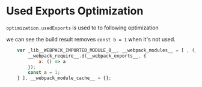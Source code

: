 # Used Exports Optimization

`optimization.usedExports` is used to to following optimization

we can see the build result removes `const b = 1` when it's not used.
```js
    var _lib__WEBPACK_IMPORTED_MODULE_0__, __webpack_modules__ = [ , (__unused_webpack_module, __webpack_exports__, __webpack_require__) => {
        __webpack_require__.d(__webpack_exports__, {
            a: () => a
        });
        const a = 1;
    } ], __webpack_module_cache__ = {};
```